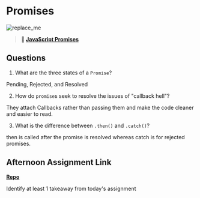# Promises

![replace_me](https://codeworks.blob.core.windows.net/public/assets/img/illustrations/placeholder.svg)

> **📖 [JavaScript Promises](https://codeworksacademy.com/fs-student-guide/resources/wk4/02-Promises)**

## Questions

1. What are the three states of a `Promise`?

Pending, Rejected, and Resolved

2. How do `promise`s seek to resolve the issues of "callback hell"?

They attach Callbacks rather than passing them and make the code cleaner and easier to read.

3. What is the difference between `.then()` and `.catch()`?

then is called after the promise is resolved whereas catch is for rejected promises.

## Afternoon Assignment Link

**[Repo](https://github.com/tylertruman/summer22-gregslistMVC)**

Identify at least 1 takeaway from today's assignment
